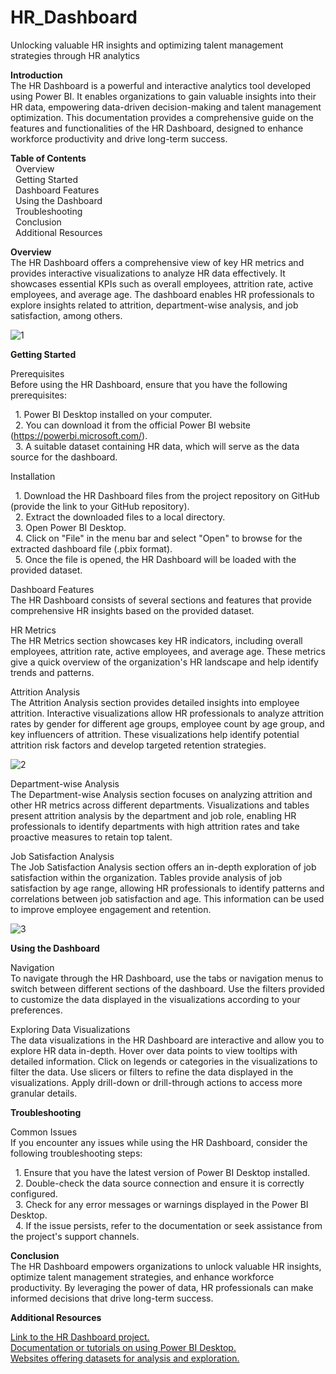 # HR_Dashboard
Unlocking valuable HR insights and optimizing talent management strategies through HR analytics

**Introduction**  
The HR Dashboard is a powerful and interactive analytics tool developed using Power BI. It enables organizations to gain valuable insights into their HR data, empowering data-driven decision-making and talent management optimization. This documentation provides a comprehensive guide on the features and functionalities of the HR Dashboard, designed to enhance workforce productivity and drive long-term success.

**Table of Contents**  
&nbsp;&nbsp;Overview  
&nbsp;&nbsp;Getting Started  
&nbsp;&nbsp;Dashboard Features  
&nbsp;&nbsp;Using the Dashboard  
&nbsp;&nbsp;Troubleshooting  
&nbsp;&nbsp;Conclusion  
&nbsp;&nbsp;Additional Resources  

**Overview**  
The HR Dashboard offers a comprehensive view of key HR metrics and provides interactive visualizations to analyze HR data effectively. It showcases essential KPIs such as overall employees, attrition rate, active employees, and average age. The dashboard enables HR professionals to explore insights related to attrition, department-wise analysis, and job satisfaction, among others.

![1](https://github.com/DeveshGaonkar/HR_Dashboard/assets/138006145/3bd47f9d-ccc0-4781-9827-78546c0fd5d7)

**Getting Started**  

Prerequisites  
Before using the HR Dashboard, ensure that you have the following prerequisites:   

&nbsp;&nbsp;1. Power BI Desktop installed on your computer.   
&nbsp;&nbsp;2. You can download it from the official Power BI website (https://powerbi.microsoft.com/).  
&nbsp;&nbsp;3. A suitable dataset containing HR data, which will serve as the data source for the dashboard.   

Installation  

&nbsp;&nbsp;1. Download the HR Dashboard files from the project repository on GitHub (provide the link to your GitHub repository).  
&nbsp;&nbsp;2. Extract the downloaded files to a local directory.  
&nbsp;&nbsp;3. Open Power BI Desktop.  
&nbsp;&nbsp;4. Click on "File" in the menu bar and select "Open" to browse for the extracted dashboard file (.pbix format).  
&nbsp;&nbsp;5. Once the file is opened, the HR Dashboard will be loaded with the provided dataset.  

Dashboard Features  
The HR Dashboard consists of several sections and features that provide comprehensive HR insights based on the provided dataset.

HR Metrics  
The HR Metrics section showcases key HR indicators, including overall employees, attrition rate, active employees, and average age. These metrics give a quick overview of the organization's HR landscape and help identify trends and patterns.

Attrition Analysis  
The Attrition Analysis section provides detailed insights into employee attrition. Interactive visualizations allow HR professionals to analyze attrition rates by gender for different age groups, employee count by age group, and key influencers of attrition. These visualizations help identify potential attrition risk factors and develop targeted retention strategies.

![2](https://github.com/DeveshGaonkar/HR_Dashboard/assets/138006145/5943aa48-00c8-4bdc-8c30-47d9bdb2fa91)

Department-wise Analysis  
The Department-wise Analysis section focuses on analyzing attrition and other HR metrics across different departments. Visualizations and tables present attrition analysis by the department and job role, enabling HR professionals to identify departments with high attrition rates and take proactive measures to retain top talent.

Job Satisfaction Analysis  
The Job Satisfaction Analysis section offers an in-depth exploration of job satisfaction within the organization. Tables provide analysis of job satisfaction by age range, allowing HR professionals to identify patterns and correlations between job satisfaction and age. This information can be used to improve employee engagement and retention.

![3](https://github.com/DeveshGaonkar/HR_Dashboard/assets/138006145/252619b6-ce56-4b7c-95a5-0f11c22c0e0a)


**Using the Dashboard**   

Navigation  
To navigate through the HR Dashboard, use the tabs or navigation menus to switch between different sections of the dashboard. Use the filters provided to customize the data displayed in the visualizations according to your preferences.

Exploring Data Visualizations  
The data visualizations in the HR Dashboard are interactive and allow you to explore HR data in-depth. Hover over data points to view tooltips with detailed information. Click on legends or categories in the visualizations to filter the data. Use slicers or filters to refine the data displayed in the visualizations. Apply drill-down or drill-through actions to access more granular details.

**Troubleshooting**  

Common Issues  
If you encounter any issues while using the HR Dashboard, consider the following troubleshooting steps:

&nbsp;&nbsp;1. Ensure that you have the latest version of Power BI Desktop installed.  
&nbsp;&nbsp;2. Double-check the data source connection and ensure it is correctly configured.  
&nbsp;&nbsp;3. Check for any error messages or warnings displayed in the Power BI Desktop.  
&nbsp;&nbsp;4. If the issue persists, refer to the documentation or seek assistance from the project's support channels.  

**Conclusion**  
The HR Dashboard empowers organizations to unlock valuable HR insights, optimize talent management strategies, and enhance workforce productivity. By leveraging the power of data, HR professionals can make informed decisions that drive long-term success.

**Additional Resources**  

[Link to the HR Dashboard project.](https://app.powerbi.com/reportEmbed?reportId=f279b2ec-81e9-45d4-bee2-a25dbdf18993&autoAuth=true&ctid=b548b9e2-466a-4d81-903b-24cf8cc5e37e)  
[Documentation or tutorials on using Power BI Desktop.](https://learn.microsoft.com/en-us/power-bi/fundamentals/service-get-started)  
[Websites offering datasets for analysis and exploration.](https://www.kaggle.com/)  
